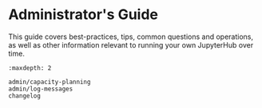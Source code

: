 # Administrator's Guide

This guide covers best-practices, tips, common questions and operations, as
well as other information relevant to running your own JupyterHub over time.

```{toctree}
:maxdepth: 2

admin/capacity-planning
admin/log-messages
changelog
```
